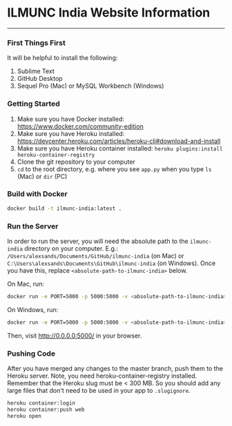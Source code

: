 # ILMUNC India Website Information
---

### First Things First
It will be helpful to install the following:
1. Sublime Text
2. GitHub Desktop
3. Sequel Pro (Mac) or MySQL Workbench (Windows)

### Getting Started
1. Make sure you have Docker installed: https://www.docker.com/community-edition
2. Make sure you have Heroku installed: https://devcenter.heroku.com/articles/heroku-cli#download-and-install
3. Make sure you have Heroku container installed: `heroku plugins:install heroku-container-registry`
4. Clone the git repository to your computer
5. `cd` to the root directory, e.g. where you see `app.py` when you type `ls` (Mac) or `dir` (PC)

### Build with Docker
```sh
docker build -t ilmunc-india:latest .
```

### Run the Server
In order to run the server, you will need the absolute path to the `ilmunc-india` directory on your computer. E.g.:
`/Users/alexsands/Documents/GitHub/ilmunc-india` (on Mac) or `C:\Users\alexsands\Documents\GitHub\ilmunc-india` (on Windows). Once you have this, replace `<absolute-path-to-ilmunc-india>` below. 

On Mac, run:
```sh
docker run -e PORT=5000 -p 5000:5000 -v <absolute-path-to-ilmunc-india>:/app -it ilmunc-india
```

On Windows, run:
```sh
docker run -e PORT=5000 -p 5000:5000 -v <absolute-path-to-ilmunc-india>:/app -it ilmunc-india
```

Then, visit http://0.0.0.0:5000/ in your browser.

### Pushing Code
After you have merged any changes to the master branch, push them to the Heroku server. Note, you need heroku-container-registry installed. Remember that the Heroku slug must be < 300 MB. So you should add any large files that don't need to be used in your app to `.slugignore`.
```sh
heroku container:login
heroku container:push web
heroku open
```

